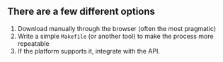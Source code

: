## There are a few different options

1. Download manually through the browser (often the most pragmatic)
2. Write a simple `Makefile` (or another tool) to make the process more repeatable
3. If the platform supports it, integrate with the API.
